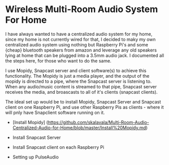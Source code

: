 # Wireless Multi-Room Audio System For Home

I have always wanted to have a centralized audio system for my home, since my home is not currently wired for that, I decided to maky my own centralized audio system using nothing but Raspberry Pi's and some {cheap} bluetooth speakers from amazon and leverage any old speakers lying at home that can be plugged into a 3.5mm audio jack. I documented all the steps here, for those who want to do the same.

I use Mopidy, Snapcast server and client software(s) to achieve this functionality. The Mopidy is just a media player, and the output of the mopidy is directed to a pipe, where the Snapcast server is listening to. When any audio/music content is streamed to that pipe, Snapcast server receives the media, and broascasts to all of it's clients (snapcast clients).

The ideal set up would be to install Mopidy, Snapcast Server and Snapcast client on one Raspberry Pi, and use other Raspberry Pis as clients - where it will pnly have Snapclient software running on it.  

* [Install Mopidy] (https://github.com/skalavala/Multi-Room-Audio-Centralized-Audio-for-Home/blob/master/Install%20Mopidy.md)

* Install Snapcast Server

* Install Snapcast client on each Raspberry Pi

* Setting up PulseAudio
